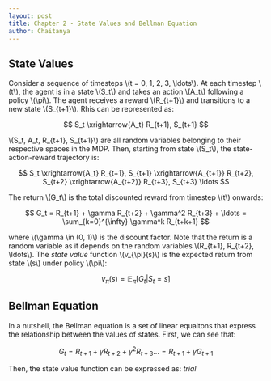 ```yaml
---
layout: post
title: Chapter 2 - State Values and Bellman Equation
author: Chaitanya
---
```


## State Values

Consider a sequence of timesteps \\(t = 0, 1, 2, 3, \ldots\\). At each timestep \\(t\\), the agent is in a state \\(S_t\\) and takes an action \\(A_t\\) following a policy \\(\pi\\). The agent receives a reward \\(R_{t+1}\\) and transitions to a new state \\(S_{t+1}\\). Rhis can be represented as:

$$
    S_t \xrightarrow{A_t} R_{t+1}, S_{t+1}
$$

\\(S_t, A_t, R_{t+1}, S_{t+1}\\) are all random variables belonging to their respective spaces in the MDP. Then, starting from state \\(S_t\\),  the state-action-reward trajectory is:

$$
    S_t \xrightarrow{A_t} R_{t+1}, S_{t+1} \xrightarrow{A_{t+1}} R_{t+2}, S_{t+2} \xrightarrow{A_{t+2}} R_{t+3}, S_{t+3} \ldots
$$

The return \\(G_t\\) is the total discounted reward from timestep \\(t\\) onwards:

$$
    G_t = R_{t+1} + \gamma R_{t+2} + \gamma^2 R_{t+3} + \ldots = \sum_{k=0}^{\infty} \gamma^k R_{t+k+1}
$$

where \\(\gamma \in (0, 1)\\) is the discount factor. Note that the return is a random variable as it depends on the random variables \\(R_{t+1}, R_{t+2}, \ldots\\). The *state value* function \\(v_{\pi}(s)\\) is the expected return from state \\(s\\) under policy \\(\pi\\):

$$
    v_{\pi}(s) = \mathbb{E}_{\pi}[G_t | S_t = s]
$$


## Bellman Equation

In a nutshell, the Bellman equation is a set of linear equaitons that express the relationship between the values of states. First, we can see that:

$$
    G_t = R_{t+1} + \gamma R_{t+2} + \gamma^2 R_{t+3} \ldots = R_{t+1} + \gamma G_{t+1}
$$

Then, the state value function can be expressed as: $trial$



